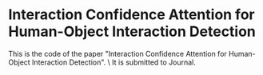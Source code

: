 # Interaction Confidence Attention for Human-Object Interaction Detection
This is the code of the paper "Interaction Confidence Attention for Human-Object Interaction Detection". \\
It is submitted to Journal.
